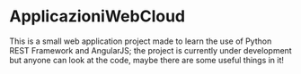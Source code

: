 # ApplicazioniWebCloud

This is a small web application project made to learn the use of Python REST Framework and AngularJS; the project is currently under development but anyone can look at the code, maybe there are some useful things in it!

